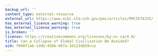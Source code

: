 ```yaml
---
backup_url: ''
content_type: external-resource
external_url: https://www.ncbi.nlm.nih.gov/pmc/articles/PMC3574335/
has_external_licence_warning: true
has_external_license_warning: true
is_broken: ''
license: https://creativecommons.org/licenses/by-nc-sa/4.0/
title: Can a Collapse of Global Civilization Be Avoided?
uid: f040f1ab-1ddb-456b-9b7a-34123dbb9cca
---
```

